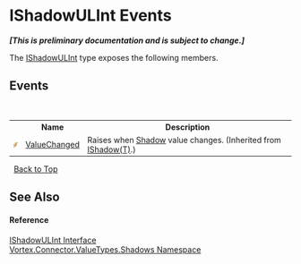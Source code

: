 # IShadowULInt Events
 _**\[This is preliminary documentation and is subject to change.\]**_

The <a href="T_Vortex_Connector_ValueTypes_Shadows_IShadowULInt.md">IShadowULInt</a> type exposes the following members.


## Events
&nbsp;<table><tr><th></th><th>Name</th><th>Description</th></tr><tr><td>![Public event](media/pubevent.gif "Public event")</td><td><a href="E_Vortex_Connector_ValueTypes_Shadows_IShadow_1_ValueChanged.md">ValueChanged</a></td><td>
Raises when <a href="P_Vortex_Connector_ValueTypes_Shadows_IShadow_1_Shadow.md">Shadow</a> value changes.
 (Inherited from <a href="T_Vortex_Connector_ValueTypes_Shadows_IShadow_1.md">IShadow(T)</a>.)</td></tr></table>&nbsp;
<a href="#ishadowulint-events">Back to Top</a>

## See Also


#### Reference
<a href="T_Vortex_Connector_ValueTypes_Shadows_IShadowULInt.md">IShadowULInt Interface</a><br /><a href="N_Vortex_Connector_ValueTypes_Shadows.md">Vortex.Connector.ValueTypes.Shadows Namespace</a><br />